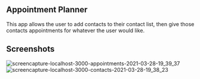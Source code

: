 ## Appointment Planner

This app allows the user to add contacts to their contact list, then give those contacts appointments for whatever the user would like.

## Screenshots
![screencapture-localhost-3000-appointments-2021-03-28-19_39_37](https://user-images.githubusercontent.com/69173896/112772226-a56fd680-8ffd-11eb-9d9d-abbf43a4b89f.png)
![screencapture-localhost-3000-contacts-2021-03-28-19_38_23](https://user-images.githubusercontent.com/69173896/112772227-a6086d00-8ffd-11eb-8212-a1828b866860.png)
